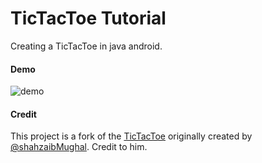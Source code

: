 # TicTacToe Tutorial

Creating a TicTacToe in java android.

#### Demo

![demo](demo1.gif)

#### Credit

This project is a fork of the [TicTacToe](https://github.com/shahzaibMughal/TicTacToe) originally created by [@shahzaibMughal](https://github.com/shahzaibMughal). Credit to him.
